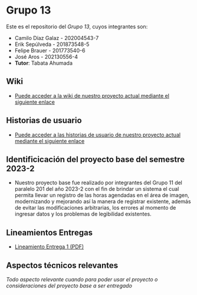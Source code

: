 # Grupo 13

Este es el repositorio del *Grupo 13*, cuyos integrantes son:

* Camilo Díaz Galaz - 202004543-7
* Erik Sepúlveda - 201873548-5
* Felipe Brauer - 201773540-6
* José Aros - 202130556-4
* **Tutor**: Tabata Ahumada

## Wiki

- [Puede acceder a la wiki de nuestro proyecto actual mediante el siguiente enlace](https://github.com/Cam1loadg/INF225P201G13/wiki)

## Historias de usuario

- [Puede acceder a las historias de usuario de nuestro proyecto actual mediante el siguiente enlace](https://github.com/Cam1loadg/INF225P201G13/issues)

## Identificicación del proyecto base del semestre 2023-2

- Nuestro proyecto base fue realizado por integrantes del Grupo 11 del paralelo 201 del año 2023-2 con el fin de brindar un sistema el cual permita llevar un registro de las horas agendadas en el área de imagen,
modernizando y mejorando así la manera de registrar existente, además de evitar las modificaciones arbitrarias, los errores al momento de ingresar datos y los problemas de legibilidad existentes.


## Lineamientos Entregas

- [Lineamiento Entrega 1 (PDF)](https://aula.usm.cl/pluginfile.php/5819266/mod_resource/content/1/Hito%201%20vf.pdf)


## Aspectos técnicos relevantes

_Todo aspecto relevante cuando para poder usar el proyecto o consideraciones del proyecto base a ser entregado_
